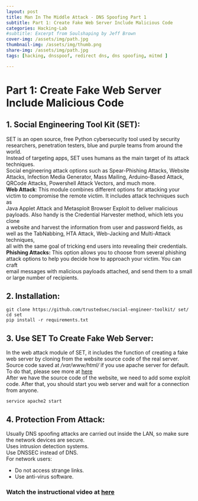 ```yaml
---
layout: post
title: Man In The Middle Attack - DNS Spoofing Part 1   
subtitle: Part 1: Create Fake Web Server Include Malicious Code
categories: Hacking-Lab
#subtitle: Excerpt from Soulshaping by Jeff Brown
cover-img: /assets/img/path.jpg
thumbnail-img: /assets/img/thumb.png
share-img: /assets/img/path.jpg
tags: [hacking, dnsspoof, redirect dns, dns spoofing, mitmd ]

---
```

# Part 1: Create Fake Web Server Include Malicious Code  
## 1. Social Engineering Tool Kit (SET):  
SET is an open source, free Python cybersecurity tool used by security researchers, penetration testers, blue and purple teams from around the world.  
Instead of targeting apps, SET uses humans as the main target of its attack techniques.  
Social engineering attack options such as Spear-Phishing Attacks, Website Attacks, Infection Media Generator, Mass Mailing, Arduino-Based Attack,  
QRCode Attacks, Powershell Attack Vectors, and much more.  
**Web Attack**: This module combines different options for attacking your victim to compromise the remote victim. It includes attack techniques such as  
Java Applet Attack and Metasploit Browser Exploit to deliver malicious payloads. Also handy is the Credential Harvester method, which lets you clone   
a website and harvest the information from user and password fields, as well as the TabNabbing, HTA Attack, Web-Jacking and Multi-Attack techniques,   
all with the same goal of tricking end users into revealing their credentials.  
**Phishing Attacks:** This option allows you to choose from several phishing attack options to help you decide how to approach your victim. You can craft  
email messages with malicious payloads attached, and send them to a small or large number of recipients.  
## 2. Installation:  
```
git clone https://github.com/trustedsec/social-engineer-toolkit/ set/
cd set
pip install -r requirements.txt  
```  
## 3. Use SET To Create Fake Web Server:  
In the web attack module of SET, it includes the function of creating a fake web server by cloning from the website source code of the real server.   
Source code saved at */var/www/html/* if you use apache server for default. To do that, please see more at [here](https://www.youtube.com/watch?v=l_vpr0TS5_E)  
After we have the source code of the website, we need to add some exploit code. After that, you should start you web server and wait for a connection from anyone.  
```
service apache2 start 
```  
## 4. Protection From Attack:  
Usually DNS spoofing attacks are carried out inside the LAN, so make sure the network devices are secure.  
Uses intrusion detection systems.  
Use DNSSEC instead of DNS.  
For network users:  
* Do not access strange links.  
* Use anti-virus software.  

### Watch the instructional video at [here](https://www.youtube.com/watch?v=LM_wO-42qS0)

